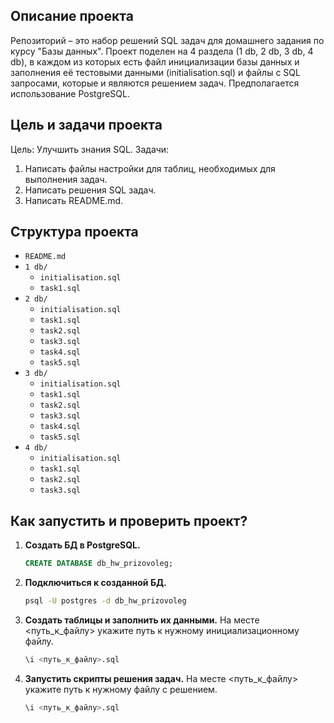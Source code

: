 ## Описание проекта

Репозиторий – это набор решений SQL задач для домашнего задания по курсу "Базы данных". Проект поделен на 4 раздела (1 db, 2 db, 3 db, 4 db), в каждом из которых есть файл инициализации базы данных и заполнения её тестовыми данными (initialisation.sql) и файлы с SQL запросами, которые и являются решением задач. Предполагается использование PostgreSQL.

## Цель и задачи проекта
Цель: Улучшить знания SQL.
Задачи:
1. Написать файлы настройки для таблиц, необходимых для выполнения задач.
2. Написать решения SQL задач.
3. Написать README.md.

## Структура проекта

- `README.md`
- `1 db/`
  - `initialisation.sql`
  - `task1.sql`
- `2 db/`
  - `initialisation.sql`
  - `task1.sql`
  - `task2.sql`
  - `task3.sql`
  - `task4.sql`
  - `task5.sql`
- `3 db/`
  - `initialisation.sql`
  - `task1.sql`
  - `task2.sql`
  - `task3.sql`
  - `task4.sql`
  - `task5.sql`
- `4 db/`
  - `initialisation.sql`
  - `task1.sql`
  - `task2.sql`
  - `task3.sql`

## Как запустить и проверить проект?

1. **Создать БД в PostgreSQL.**
   ```sql
   CREATE DATABASE db_hw_prizovoleg;
   ```

2. **Подключиться к созданной БД.**
   ```bash
   psql -U postgres -d db_hw_prizovoleg
   ```

3. **Создать таблицы и заполнить их данными.** На месте <путь_к_файлу> укажите путь к нужному инициализационному файлу.
    ```sql
   \i <путь_к_файлу>.sql
   ```

4. **Запустить скрипты решения задач.** На месте <путь_к_файлу> укажите путь к нужному файлу с решением.
   ```sql
   \i <путь_к_файлу>.sql
   ```
